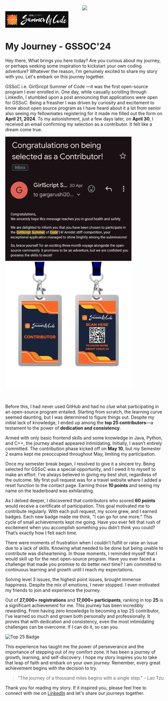 <center>
<img  src="https://readme-typing-svg.herokuapp.com?color=ffa500&size=40&width=900&height=80&lines=From-0-to-top-25:-If-I-can-so-YOU-can!"/>
</center>

<img src="assets/Gssoc Label.png" alt="GSSoC Logo" width="200"/>

# My Journey - GSSOC'24

Hey there, What brings you here today? Are you curious about my journey, or perhaps seeking some inspiration to kickstart your own coding adventure? Whatever the reason, I'm genuinely excited to share my story with you. Let's embark on this journey together.


GSSoC i.e. GirlSricpt Summer of Code —it was the first open-source program I ever enrolled in. One day, while casually scrolling through LinkedIn, I stumbled upon a post announcing that applications were open for GSSoC. Being a freasher I was driven by curiosity and excitement to know about open source program as I have heard about it a lot from senior also seeing my fellowmates registering for it made me filled out the form on **April 21, 2024**. To my astonishment, just a few days later, on **April 30**, I received an email confirming my selection as a contributor. It felt like a dream come true.

<p float="left">
  <img src="assets\Selection Mail.jpg" width="400" />
  <img src="assets\Contributor Badge.jpg" width="400" /> 
</p>

<br>

Before this, I had never used GitHub and had no clue what participating in an open-source program entailed. Starting from scratch, the learning curve seemed daunting, but I was determined to figure things out. Despite my initial lack of knowledge, I ended up among the **top 25 contributors**—a testament to the power of **dedication and consistency**.

Armed with only basic frontend skills and some knowledge in Java, Python, and C++, the journey ahead appeared intimidating. Initially, I wasn’t entirely committed. The contribution phase kicked off on **May 10**, but my Semester 2 exams kept me preoccupied throughout May, limiting my participation.

Once my semester break began, I resolved to give it a sincere try. Being selected for GSSoC was a special opportunity, and I owed it to myself to make an effort. I've always believed in giving my best shot, regardless of the outcome. My first pull request was for a travel website where I added a reset function to the contact page. Earning those **10 points** and seeing my name on the leaderboard was exhilarating.

As I delved deeper, I discovered that contributors who scored **60 points** would receive a certificate of participation. This goal motivated me to contribute regularly. With each pull request, my score grew, and I earned badges. Each new badge made me think, "I can go for one more." This cycle of small achievements kept me going. Have you ever felt that rush of excitement when you accomplish something you didn’t think you could? That’s exactly how I felt each time.

There were moments of frustration when I couldn’t fulfill or raise an issue due to a lack of skills. Knowing what needed to be done but being unable to contribute was disheartening. In those moments, I reminded myself that I would skill up for the next open-source program. Have you ever faced a challenge that made you promise to do better next time? I am committed to continuous learning and growth until I reach my expectations.

Solving level 3 issues, the highest point issues, brought immense happiness. Despite the mix of emotions, I never stopped. I even motivated my friends to join and experience the journey.

Out of **27,000+ registrations** and **17,000+ participants**, ranking in top **25** is a significant achievement for me. This journey has been incredibly rewarding. From having zero knowledge to becoming a top 25 contributor, I’ve learned so much and grown both personally and professionally. It proves that with dedication and consistency, even the most intimidating challenges can be overcome. If I can do it, so can you.

![Top 25 Badge](https://example.com/top25-badge.png)

This experience has taught me the power of perseverance and the importance of stepping out of my comfort zone. It has been a journey of growth, learning, and self-discovery. I hope my story inspires you to take that leap of faith and embark on your own journey. Remember, every great achievement begins with the decision to try.

> "The journey of a thousand miles begins with a single step." - Lao Tzu

Thank you for reading my story. If it inspired you, please feel free to connect with me on [LinkedIn](https://www.linkedin.com/in/ananya-gupta-30aa9b28b/) and let's share our journeys together.



